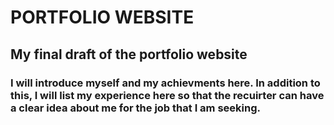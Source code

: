 # PORTFOLIO WEBSITE
## My final draft of the portfolio website
### I will introduce myself and my achievments here. In addition to this, I will list my experience here so that the recuirter can have a clear idea about me for the job that I am seeking. 
